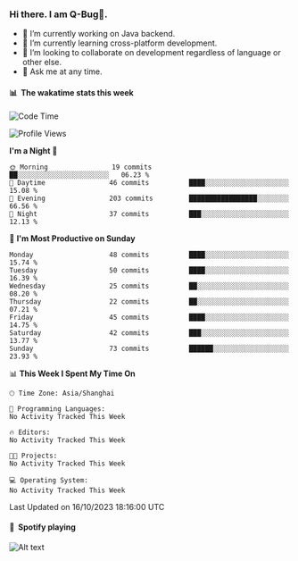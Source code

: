 ### Hi there. I am Q-Bug🐞.

- 🔭 I’m currently working on Java backend.
- 🌱 I’m currently learning cross-platform development.
- 👯 I’m looking to collaborate on development regardless of language or other else.
- 💬 Ask me at any time.

#### 📊 &nbsp;**The wakatime stats this week**  
<!--START_SECTION:waka-->
![Code Time](http://img.shields.io/badge/Code%20Time-122%20hrs%2043%20mins-blue)

![Profile Views](http://img.shields.io/badge/Profile%20Views-0-blue)

**I'm a Night 🦉** 

```text
🌞 Morning                19 commits          ██░░░░░░░░░░░░░░░░░░░░░░░   06.23 % 
🌆 Daytime                46 commits          ████░░░░░░░░░░░░░░░░░░░░░   15.08 % 
🌃 Evening                203 commits         █████████████████░░░░░░░░   66.56 % 
🌙 Night                  37 commits          ███░░░░░░░░░░░░░░░░░░░░░░   12.13 % 
```
📅 **I'm Most Productive on Sunday** 

```text
Monday                   48 commits          ████░░░░░░░░░░░░░░░░░░░░░   15.74 % 
Tuesday                  50 commits          ████░░░░░░░░░░░░░░░░░░░░░   16.39 % 
Wednesday                25 commits          ██░░░░░░░░░░░░░░░░░░░░░░░   08.20 % 
Thursday                 22 commits          ██░░░░░░░░░░░░░░░░░░░░░░░   07.21 % 
Friday                   45 commits          ████░░░░░░░░░░░░░░░░░░░░░   14.75 % 
Saturday                 42 commits          ███░░░░░░░░░░░░░░░░░░░░░░   13.77 % 
Sunday                   73 commits          ██████░░░░░░░░░░░░░░░░░░░   23.93 % 
```


📊 **This Week I Spent My Time On** 

```text
🕑︎ Time Zone: Asia/Shanghai

💬 Programming Languages: 
No Activity Tracked This Week

🔥 Editors: 
No Activity Tracked This Week

🐱‍💻 Projects: 
No Activity Tracked This Week

💻 Operating System: 
No Activity Tracked This Week
```


 Last Updated on 16/10/2023 18:16:00 UTC
<!--END_SECTION:waka-->

#### 🎵 &nbsp;**Spotify playing**  
![Alt text](https://spotify-recently-played-readme.vercel.app/api?user=e5y1o4x7kdt9kf2blu4wvmb4s&unique={true|1|on|yes})

